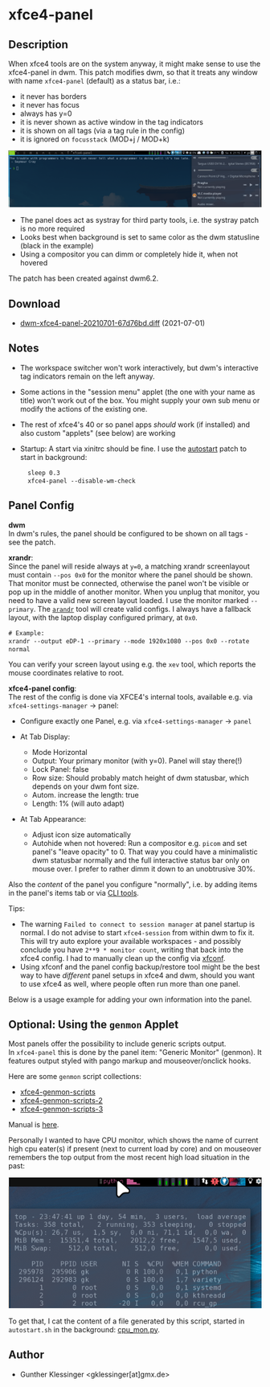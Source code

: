 xfce4-panel
===========

Description
-----------

When xfce4 tools are on the system anyway, it might make sense to use the xfce4-panel in dwm.
This patch modifies dwm, so that it treats any window with name `xfce4-panel` (default)
as a status bar, i.e.:

- it never has borders
- it never has focus
- always has y=0
- it is never shown as active window in the tag indicators
- it is shown on all tags (via a tag rule in the config)
- it is ignored on `focusstack` (MOD+j / MOD+k)

![dwm_xfce4-panel.png](dwm_xfce4-panel.png)

- The panel does act as systray for third party tools, i.e. the systray patch is no more required
- Looks best when background is set to same color as the dwm statusline (black in the example)
- Using a compositor you can dimm or completely hide it, when not hovered

The patch has been created against dwm6.2.  

Download
--------

* [dwm-xfce4-panel-20210701-67d76bd.diff](dwm-xfce4-panel-20210701-67d76bd.diff) (2021-07-01)

Notes
-----

- The workspace switcher won't work interactively, but dwm's interactive tag indicators remain on the left anyway.
- Some actions in the "session menu" applet (the one with your name as title) won't work out of the box. You might supply your own sub menu or modify the actions of the existing one.
- The rest of xfce4's 40 or so panel apps _should_ work (if installed) and also custom "applets" (see below) are working 
- Startup: A start via xinitrc should be fine. I use the [autostart](https://dwm.suckless.org/patches/autostart/) patch to start
  in background:

        sleep 0.3
        xfce4-panel --disable-wm-check


Panel Config
------------

**dwm**  
In dwm's rules, the panel should be configured to be shown on all tags - see the patch.

**xrandr**:  
Since the panel will reside always at `y=0`, a matching xrandr screenlayout must contain `--pos 0x0` for the monitor where the panel should be shown. That monitor must be connected, otherwise the panel won't be visible or pop up in the middle of another monitor. When you unplug that monitor, you need to have a valid new screen layout loaded. I use the monitor marked `--primary`. The [`arandr`](https://christian.amsuess.com/tools/arandr/) tool will create valid configs. I always have a fallback layout, with the laptop display configured primary, at `0x0`.

    # Example:
    xrandr --output eDP-1 --primary --mode 1920x1080 --pos 0x0 --rotate normal

You can verify your screen layout using e.g. the `xev` tool, which reports the mouse coordinates relative to root.

**xfce4-panel config**:  
The rest of the config is done via XFCE4's internal tools, available e.g. via `xfce4-settings-manager` -> panel:

- Configure exactly one Panel, e.g. via `xfce4-settings-manager` -> `panel`
- At Tab Display:

    - Mode Horizontal   
    - Output: Your primary monitor (with y=0). Panel will stay there(!)  
    - Lock Panel: false  
    - Row size: Should probably match height of dwm statusbar, which depends on your dwm font size.
    - Autom. increase the length: true  
    - Length: 1% (will auto adapt)  

- At Tab Appearance:

    - Adjust icon size automatically  
    - Autohide when not hovered: Run a compositor e.g. `picom` and set panel's "leave opacity" to 0. That way you could have a minimalistic dwm statusbar normally and the full interactive status bar only on mouse over. I prefer to rather dimm it down to an unobtrusive 30%.

Also the _content_ of the panel you configure "normally", i.e. by adding items in the panel's items tab or via [CLI tools](https://docs.xfce.org/xfce/xfconf/xfconf-query).

Tips:

- The warning `Failed to connect to session manager` at panel startup is normal. I do not advise to start `xfce4-session` from within dwm to fix it. This will try auto explore your available workspaces - and possibly conclude you have `2**9 * monitor count`, writing that back into the xfce4 config. I had to manually clean up the config via [xfconf](https://docs.xfce.org/xfce/xfconf/xfconf-query).
- Using xfconf and the panel config backup/restore tool might be the best way to have *different* panel setups in xfce4 and dwm, should you want to use xfce4 as well, where people often run more than one panel.


Below is a usage example for adding your own information into the panel.


Optional: Using the `genmon` Applet
-----------------------------------

Most panels offer the possibility to include generic scripts output.  
In `xfce4-panel` this is done by the panel item: "Generic Monitor" (genmon). It features output styled with pango markup and mouseover/onclick hooks.

Here are some `genmon` script collections:
- [xfce4-genmon-scripts](https://awesomeopensource.com/project/xtonousou/xfce4-genmon-scripts)
- [xfce4-genmon-scripts-2](https://github.com/almaceleste/xfce4-genmon-scripts)
- [xfce4-genmon-scripts-3](https://github.com/levimake/xfce4-genmon-panel-scripts)

Manual is [here](https://docs.xfce.org/panel-plugins/xfce4-genmon-plugin/start#usage).

Personally I wanted to have CPU monitor, which shows the name of current high cpu eater(s) if present (next to current load by core) and on mouseover remembers the top output from the most recent high load situation in the past:

![genmon.png](genmon.png)

To get that, I cat the content of a file generated by this script, started in `autostart.sh` in the background:
[cpu_mon.py](cpu_mon.py).


Author
-------
* Gunther Klessinger <gklessinger[at]gmx.de>


